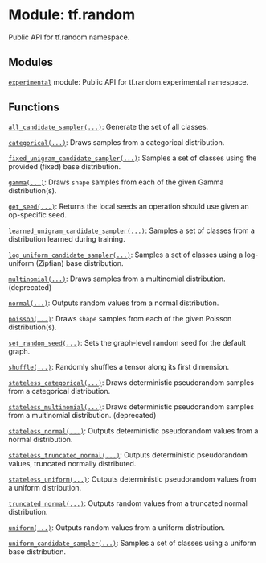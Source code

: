 <div itemscope itemtype="http://developers.google.com/ReferenceObject">
<meta itemprop="name" content="tf.random" />
<meta itemprop="path" content="Stable" />
</div>

# Module: tf.random

Public API for tf.random namespace.

<!-- Placeholder for "Used in" -->


## Modules

[`experimental`](../tf/random/experimental.md) module: Public API for tf.random.experimental namespace.

## Functions

[`all_candidate_sampler(...)`](../tf/random/all_candidate_sampler.md): Generate the set of all classes.

[`categorical(...)`](../tf/random/categorical.md): Draws samples from a categorical distribution.

[`fixed_unigram_candidate_sampler(...)`](../tf/random/fixed_unigram_candidate_sampler.md): Samples a set of classes using the provided (fixed) base distribution.

[`gamma(...)`](../tf/random/gamma.md): Draws `shape` samples from each of the given Gamma distribution(s).

[`get_seed(...)`](../tf/random/get_seed.md): Returns the local seeds an operation should use given an op-specific seed.

[`learned_unigram_candidate_sampler(...)`](../tf/random/learned_unigram_candidate_sampler.md): Samples a set of classes from a distribution learned during training.

[`log_uniform_candidate_sampler(...)`](../tf/random/log_uniform_candidate_sampler.md): Samples a set of classes using a log-uniform (Zipfian) base distribution.

[`multinomial(...)`](../tf/random/multinomial.md): Draws samples from a multinomial distribution. (deprecated)

[`normal(...)`](../tf/random/normal.md): Outputs random values from a normal distribution.

[`poisson(...)`](../tf/random/poisson.md): Draws `shape` samples from each of the given Poisson distribution(s).

[`set_random_seed(...)`](../tf/random/set_random_seed.md): Sets the graph-level random seed for the default graph.

[`shuffle(...)`](../tf/random/shuffle.md): Randomly shuffles a tensor along its first dimension.

[`stateless_categorical(...)`](../tf/random/stateless_categorical.md): Draws deterministic pseudorandom samples from a categorical distribution.

[`stateless_multinomial(...)`](../tf/random/stateless_multinomial.md): Draws deterministic pseudorandom samples from a multinomial distribution. (deprecated)

[`stateless_normal(...)`](../tf/random/stateless_normal.md): Outputs deterministic pseudorandom values from a normal distribution.

[`stateless_truncated_normal(...)`](../tf/random/stateless_truncated_normal.md): Outputs deterministic pseudorandom values, truncated normally distributed.

[`stateless_uniform(...)`](../tf/random/stateless_uniform.md): Outputs deterministic pseudorandom values from a uniform distribution.

[`truncated_normal(...)`](../tf/random/truncated_normal.md): Outputs random values from a truncated normal distribution.

[`uniform(...)`](../tf/random/uniform.md): Outputs random values from a uniform distribution.

[`uniform_candidate_sampler(...)`](../tf/random/uniform_candidate_sampler.md): Samples a set of classes using a uniform base distribution.


